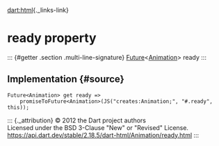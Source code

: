 [dart:html](../../dart-html/dart-html-library){._links-link}

ready property
==============

::: {#getter .section .multi-line-signature}
[Future](../../dart-async/future-class)\<[Animation](../animation-class)\>
ready
:::

Implementation {#source}
--------------

``` {.language-dart data-language="dart"}
Future<Animation> get ready =>
    promiseToFuture<Animation>(JS("creates:Animation;", "#.ready", this));
```

::: {._attribution}
© 2012 the Dart project authors\
Licensed under the BSD 3-Clause \"New\" or \"Revised\" License.\
<https://api.dart.dev/stable/2.18.5/dart-html/Animation/ready.html>
:::
